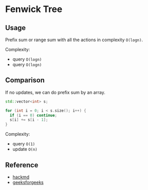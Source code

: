 # Fenwick Tree

## Usage

Prefix sum or range sum with all the actions in complexity `O(logn)`.

Complexity:

- query `O(logn)`
- query `O(logn)`

## Comparison

If no updates, we can do prefix sum by an array.

```cpp
std::vector<int> s;

for (int i = 0; i < s.size(); i++) {
  if (i == 0) continue;
  s[i] += s[i - 1];
}
```

Complexity:

- query `O(1)`
- update `O(n)`

## Reference

- [hackmd](https://hackmd.io/@wiwiho/cp-note/%2F%40wiwiho%2FCPN-binary-indexed-tree)
- [geeksforgeeks](https://www.geeksforgeeks.org/binary-indexed-tree-or-fenwick-tree-2/)
